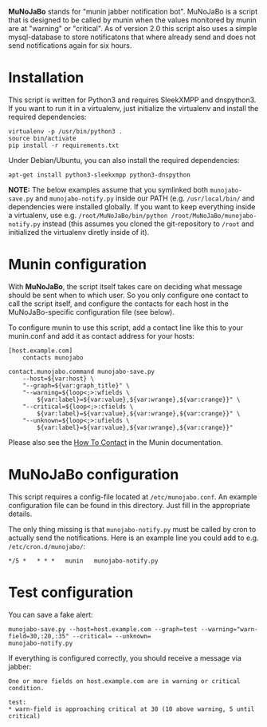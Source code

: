 **MuNoJaBo** stands for "munin jabber notification bot". MuNoJaBo is a script
that is designed to be called by munin when the values monitored by munin
are at "warning" or "critical". As of version 2.0 this script also uses a simple
mysql-database to store notificatons that where already send and does not send
notifications again for six hours.

Installation
============

This script is written for Python3 and requires SleekXMPP and dnspython3. If
you want to run it in a virtualenv, just initialize the virtualenv and install
the required dependencies:

```
virtualenv -p /usr/bin/python3 .
source bin/activate
pip install -r requirements.txt
```

Under Debian/Ubuntu, you can also install the required dependencies:

```
apt-get install python3-sleekxmpp python3-dnspython
```

**NOTE:** The below examples assume that you symlinked both
``munojabo-save.py`` and ``munojabo-notify.py`` inside our PATH (e.g.
``/usr/local/bin/`` and dependencies were installed globally. If you want to
keep everything inside a virtualenv, use e.g. ``/root/MuNoJaBo/bin/python
/root/MuNoJaBo/munojabo-notify.py`` instead (this assumes you cloned the
git-repository to ``/root`` and initialized the virtualenv diretly inside of
it).

Munin configuration
===================

With **MuNoJaBo**, the script itself takes care on deciding what message should
be sent when to which user. So you only configure one contact to call the
script itself, and configure the contacts for each host in the
MuNoJaBo-specific configuration file (see below).

To configure munin to use this script, add a contact line like this to your
munin.conf and add it as contact address for your hosts:

```
[host.example.com]
    contacts munojabo

contact.munojabo.command munojabo-save.py 
    --host=${var:host} \
	"--graph=${var:graph_title}" \
	"--warning=${loop<;>:wfields \
		${var:label}=${var:value},${var:wrange},${var:crange}}" \
	"--critical=${loop<;>:cfields \
		${var:label}=${var:value},${var:wrange},${var:crange}}" \
	"--unknown=${loop<;>:ufields \
		${var:label}=${var:value},${var:wrange},${var:crange}}"
```

Please also see the 
[How To Contact](http://munin.projects.linpro.no/wiki/HowToContact)
in the Munin documentation.

MuNoJaBo configuration
======================

This script requires a config-file located at ``/etc/munojabo.conf``. An example
configuration file can be found in this directory. Just fill in the appropriate
details.

The only thing missing is that ```munojabo-notify.py``` must be called by cron
to actually send the notifications. Here is an example line you could add to
e.g. ``/etc/cron.d/munojabo/``:

```
*/5 *   * * *   munin   munojabo-notify.py
```

Test configuration
==================

You can save a fake alert:

```
munojabo-save.py --host=host.example.com --graph=test --warning="warn-field=30,:20,:35" --critical= --unknown=
munojabo-notify.py
```

If everything is configured correctly, you should receive a message via jabber:

```
One or more fields on host.example.com are in warning or critical condition.

test:
* warn-field is approaching critical at 30 (10 above warning, 5 until critical)
```

